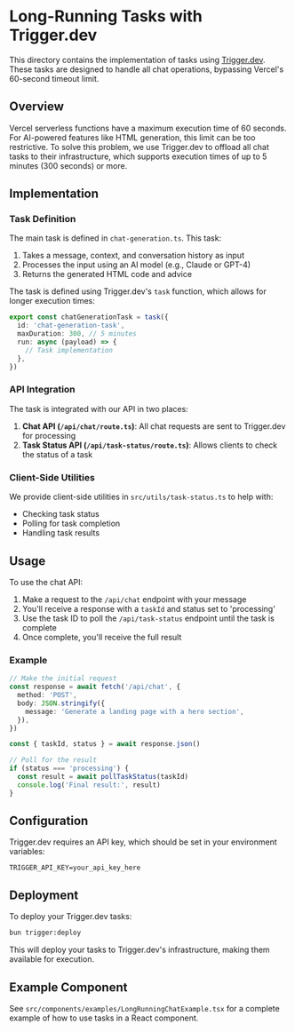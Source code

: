 # Long-Running Tasks with Trigger.dev

This directory contains the implementation of tasks using [Trigger.dev](https://trigger.dev). These tasks are designed to handle all chat operations, bypassing Vercel's 60-second timeout limit.

## Overview

Vercel serverless functions have a maximum execution time of 60 seconds. For AI-powered features like HTML generation, this limit can be too restrictive. To solve this problem, we use Trigger.dev to offload all chat tasks to their infrastructure, which supports execution times of up to 5 minutes (300 seconds) or more.

## Implementation

### Task Definition

The main task is defined in `chat-generation.ts`. This task:

1. Takes a message, context, and conversation history as input
2. Processes the input using an AI model (e.g., Claude or GPT-4)
3. Returns the generated HTML code and advice

The task is defined using Trigger.dev's `task` function, which allows for longer execution times:

```typescript
export const chatGenerationTask = task({
  id: 'chat-generation-task',
  maxDuration: 300, // 5 minutes
  run: async (payload) => {
    // Task implementation
  },
})
```

### API Integration

The task is integrated with our API in two places:

1. **Chat API (`/api/chat/route.ts`)**: All chat requests are sent to Trigger.dev for processing
2. **Task Status API (`/api/task-status/route.ts`)**: Allows clients to check the status of a task

### Client-Side Utilities

We provide client-side utilities in `src/utils/task-status.ts` to help with:

- Checking task status
- Polling for task completion
- Handling task results

## Usage

To use the chat API:

1. Make a request to the `/api/chat` endpoint with your message
2. You'll receive a response with a `taskId` and status set to 'processing'
3. Use the task ID to poll the `/api/task-status` endpoint until the task is complete
4. Once complete, you'll receive the full result

### Example

```typescript
// Make the initial request
const response = await fetch('/api/chat', {
  method: 'POST',
  body: JSON.stringify({
    message: 'Generate a landing page with a hero section',
  }),
})

const { taskId, status } = await response.json()

// Poll for the result
if (status === 'processing') {
  const result = await pollTaskStatus(taskId)
  console.log('Final result:', result)
}
```

## Configuration

Trigger.dev requires an API key, which should be set in your environment variables:

```
TRIGGER_API_KEY=your_api_key_here
```

## Deployment

To deploy your Trigger.dev tasks:

```bash
bun trigger:deploy
```

This will deploy your tasks to Trigger.dev's infrastructure, making them available for execution.

## Example Component

See `src/components/examples/LongRunningChatExample.tsx` for a complete example of how to use tasks in a React component.
